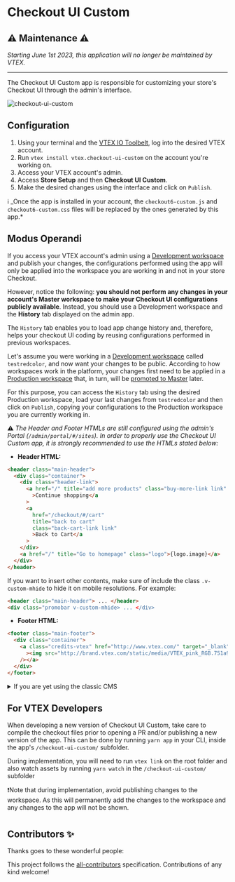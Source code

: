 # Checkout UI Custom

##  ⚠️ Maintenance ⚠️
*Starting June 1st 2023, this application will no longer be maintained by VTEX.*

---

The Checkout UI Custom app is responsible for customizing your store's Checkout UI through the admin's interface.

![checkout-ui-custom](https://user-images.githubusercontent.com/52087100/91737149-11cc4980-eb85-11ea-9b74-a54721de67bc.png)

## Configuration

1. Using your terminal and the [VTEX IO Toolbelt](https://vtex.io/docs/recipes/development/vtex-io-cli-installment-and-command-reference), log into the desired VTEX account.
2. Run `vtex install vtex.checkout-ui-custom` on the account you're working on.
3. Access your VTEX account's admin.
4. Access **Store Setup** and then **Checkout UI Custom**.
5. Make the desired changes using the interface and click on `Publish`.

ℹ️ \_Once the app is installed in your account, the `checkout6-custom.js` and `checkout6-custom.css` files will be replaced by the ones generated by this app.*

## Modus Operandi

If you access your VTEX account's admin using a [Development workspace](https://vtex.io/docs/concepts/workspace/) and publish your changes, the configurations performed using the app will only be applied into the workspace you are working in and not in your store Checkout.

However, notice the following: **you should not perform any changes in your account's Master workspace to make your Checkout UI configurations publicly available**. Instead, you should use a Development workspace and the **History** tab displayed on the admin app.

The `History` tab enables you to load app change history and, therefore, helps your checkout UI coding by reusing configurations performed in previous workspaces.

Let's assume you were working in a [Development workspace](https://vtex.io/docs/recipes/development/creating-a-development-workspace) called `testredcolor`, and now want your changes to be public. According to how workspaces work in the platform, your changes first need to be applied in a [Production workspace](https://vtex.io/docs/recipes/development/creating-a-production-workspace) that, in turn, will be [promoted to Master](https://vtex.io/docs/recipes/development/promoting-a-workspace-to-master) later.

For this purpose, you can access the `History` tab using the desired Production workspace, load your last changes from `testredcolor` and then click on `Publish`, copying your configurations to the Production workspace you are currently working in.

⚠️ _The Header and Footer HTMLs are still configured using the admin's Portal (`/admin/portal/#/sites`). In order to properly use the Checkout UI Custom app, it is strongly recommended to use the HTMLs stated below:_

- **Header HTML:**

```html
<header class="main-header">
  <div class="container">
    <div class="header-link">
      <a href="/" title="add more products" class="buy-more-link link"
        >Continue shopping</a
      >
      <a
        href="/checkout/#/cart"
        title="back to cart"
        class="back-cart-link link"
        >Back to Cart</a
      >
    </div>
    <a href="/" title="Go to homepage" class="logo">{logo.image}</a>
  </div>
</header>
```

If you want to insert other contents, make sure of include the class `.v-custom-mhide` to hide it on mobile resolutions. For example:

```html
<header class="main-header"> ... </header>
<div class="promobar v-custom-mhide> ... </div>
```

- **Footer HTML:**

```html
<footer class="main-footer">
  <div class="container">
    <a class="credits-vtex" href="http://www.vtex.com/" target="_blank"
      ><img src="http://brand.vtex.com/static/media/VTEX_pink_RGB.751a9fb5.svg"
    /></a>
  </div>
</footer>
```

<details>
  <summary>If you are yet using the classic CMS</summary>
  You can create a workspace and install the app by there. While using the app, you will need apply your changes and copy/paste the content of the files to your portal.
</details>

## For VTEX Developers

When developing a new version of Checkout UI Custom, take care to compile the checkout files prior to opening a PR and/or publishing a new version of the app. This can be done by running `yarn app` in your CLI, inside the app's `/checkout-ui-custom/` subfolder.

During implementation, you will need to run `vtex link` on the root folder and also watch assets by running `yarn watch` in the `/checkout-ui-custom/` subfolder

❗Note that during implementation, avoid publishing changes to the workspace. As this will permanently add the changes to the workspace and any changes to the app will not be shown. 


#

<!-- DOCS-IGNORE:start -->

## Contributors ✨

Thanks goes to these wonderful people:

<!-- ALL-CONTRIBUTORS-LIST:START - Do not remove or modify this section -->
<!-- prettier-ignore-start -->
<!-- markdownlint-disable -->
<!-- markdownlint-enable -->
<!-- prettier-ignore-end -->

<!-- ALL-CONTRIBUTORS-LIST:END -->

This project follows the [all-contributors](https://github.com/all-contributors/all-contributors) specification. Contributions of any kind welcome!

<!-- DOCS-IGNORE:end -->
